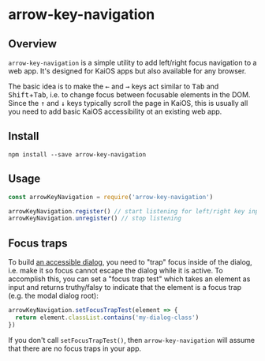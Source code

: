 arrow-key-navigation
=====

## Overview

`arrow-key-navigation` is a simple utility to add left/right focus navigation to a web app. It's
designed for KaiOS apps but also available for any browser.

The basic idea is to make the <kbd>←</kbd> and <kbd>→</kbd> keys act similar to 
<kbd>Tab</kbd> and <kbd>Shift</kbd>+<kbd>Tab</kbd>, i.e. to change focus between focusable elements in the DOM.
Since the <kbd>↑</kbd> and <kbd>↓</kbd> keys typically scroll the page in KaiOS, this is usually all you need
to add basic KaiOS accessibility ot an existing web app.

## Install

    npm install --save arrow-key-navigation

## Usage

```js
const arrowKeyNavigation = require('arrow-key-navigation')

arrowKeyNavigation.register() // start listening for left/right key inputs
arrowKeyNavigation.unregister() // stop listening
```

## Focus traps

To build [an accessible dialog](https://www.w3.org/TR/wai-aria-practices-1.1/#dialog_modal), you need to
"trap" focus inside of the dialog, i.e. make it so focus cannot escape the dialog while it is active. To
accomplish this, you can set a "focus trap test" which takes an element as input and returns truthy/falsy
to indicate that the element is a focus trap (e.g. the modal dialog root):

```js
arrowKeyNavigation.setFocusTrapTest(element => {
  return element.classList.contains('my-dialog-class')
})
```

If you don't call `setFocusTrapTest()`, then `arrow-key-navigation` will assume that there are no focus traps
in your app.
